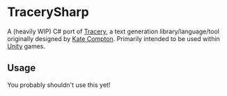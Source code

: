 # TracerySharp

A (heavily WIP) C# port of [Tracery](http://tracery.io/), a text generation library/language/tool originally designed by [Kate Compton](http://www.galaxykate.com/). Primarily intended to be used within [Unity](https://unity3d.com/) games.

## Usage

You probably shouldn't use this yet!
